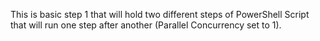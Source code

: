 This is basic step 1 that will hold two different steps of PowerShell Script that will run one step after another (Parallel Concurrency set to 1).